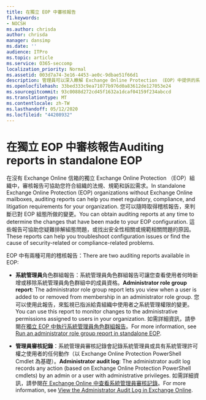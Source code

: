 ```yaml
---
title: 在獨立 EOP 中審核報告
f1.keywords:
- NOCSH
ms.author: chrisda
author: chrisda
manager: dansimp
ms.date: ''
audience: ITPro
ms.topic: article
ms.service: O365-seccomp
localization_priority: Normal
ms.assetid: 003d7a74-3e16-4453-ae0c-9dbae51f66d1
description: 管理員可以深入瞭解 Exchange Online Protection （EOP）中提供的系統管理員審核報告
ms.openlocfilehash: 33bed333c9ea71077b976d0a83612de127053e24
ms.sourcegitcommit: 93c0088d272cd45f1632a1dcaf04159f234abccd
ms.translationtype: MT
ms.contentlocale: zh-TW
ms.lasthandoff: 05/12/2020
ms.locfileid: "44208932"
---
```

# <a name="auditing-reports-in-standalone-eop"></a><span data-ttu-id="ace7c-103">在獨立 EOP 中審核報告</span><span class="sxs-lookup"><span data-stu-id="ace7c-103">Auditing reports in standalone EOP</span></span>

<span data-ttu-id="ace7c-104">在沒有 Exchange Online 信箱的獨立 Exchange Online Protection （EOP）組織中，審核報告可協助您符合組織的法規、規範和訴訟需求。</span><span class="sxs-lookup"><span data-stu-id="ace7c-104">In standalone Exchange Online Protection (EOP) organizations without Exchange Online mailboxes, auditing reports can help you meet regulatory, compliance, and litigation requirements for your organization.</span></span> <span data-ttu-id="ace7c-105">您可以隨時取得稽核報告，來判斷已對 EOP 組態所做的變更。</span><span class="sxs-lookup"><span data-stu-id="ace7c-105">You can obtain auditing reports at any time to determine the changes that have been made to your EOP configuration.</span></span> <span data-ttu-id="ace7c-106">這些報告可協助您疑難排解組態問題，或找出安全性相關或規範相關問題的原因。</span><span class="sxs-lookup"><span data-stu-id="ace7c-106">These reports can help you troubleshoot configuration issues or find the cause of security-related or compliance-related problems.</span></span>

<span data-ttu-id="ace7c-107">EOP 中有兩種可用的稽核報告：</span><span class="sxs-lookup"><span data-stu-id="ace7c-107">There are two auditing reports available in EOP:</span></span>

- <span data-ttu-id="ace7c-108">**系統管理員**角色群組報告：系統管理員角色群組報告可讓您查看使用者何時新增或移除系統管理員角色群組中的成員資格。</span><span class="sxs-lookup"><span data-stu-id="ace7c-108">**Administrator role group report**: The administrator role group report lets you view when a user is added to or removed from membership in an administrator role group.</span></span> <span data-ttu-id="ace7c-109">您可以使用此報告，來監視已指派給貴組織中使用者之系統管理權限的變更。</span><span class="sxs-lookup"><span data-stu-id="ace7c-109">You can use this report to monitor changes to the administrative permissions assigned to users in your organization.</span></span> <span data-ttu-id="ace7c-110">如需詳細資訊，請參閱[在獨立 EOP 中執行系統管理員角色群組報告](run-an-administrator-role-group-report-in-eop-eop.md)。</span><span class="sxs-lookup"><span data-stu-id="ace7c-110">For more information, see [Run an administrator role group report in standalone EOP](run-an-administrator-role-group-report-in-eop-eop.md).</span></span>

- <span data-ttu-id="ace7c-111">**管理員審核記錄**：系統管理員審核記錄會記錄系統管理員或具有系統管理許可權之使用者的任何動作（以 Exchange Online Protection PowerShell Cmdlet 為基礎）。</span><span class="sxs-lookup"><span data-stu-id="ace7c-111">**Administrator audit log**: The administrator audit log records any action (based on Exchange Online Protection PowerShell cmdlets) by an admin or a user with administrative privileges.</span></span> <span data-ttu-id="ace7c-112">如需詳細資訊，請參閱[在 Exchange Online 中查看系統管理員審核記錄](https://docs.microsoft.com/exchange/security-and-compliance/exchange-auditing-reports/view-administrator-audit-log)。</span><span class="sxs-lookup"><span data-stu-id="ace7c-112">For more information, see [View the Administrator Audit Log in Exchange Online](https://docs.microsoft.com/exchange/security-and-compliance/exchange-auditing-reports/view-administrator-audit-log).</span></span>
